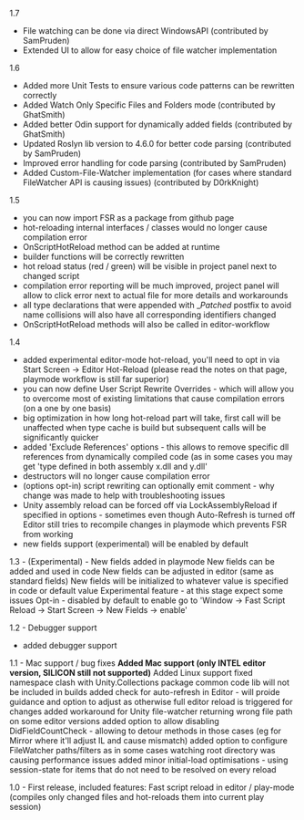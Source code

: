 1.7
- File watching can be done via direct WindowsAPI (contributed by SamPruden)
- Extended UI to allow for easy choice of file watcher implementation

1.6
- Added more Unit Tests to ensure various code patterns can be rewritten correctly
- Added Watch Only Specific Files and Folders mode (contributed by GhatSmith)
- Added better Odin support for dynamically added fields (contributed by GhatSmith)
- Updated Roslyn lib version to 4.6.0 for better code parsing (contributed by SamPruden)
- Improved error handling for code parsing (contributed by SamPruden)
- Added Custom-File-Watcher implementation (for cases where standard FileWatcher API is causing issues) (contributed by D0rkKnight)

1.5
- you can now import FSR as a package from github page
- hot-reloading internal interfaces / classes would no longer cause compilation error 
- OnScriptHotReload method can be added at runtime
- builder functions will be correctly rewritten
- hot reload status (red / green) will be visible in project panel next to changed script
- compilation error reporting will be much improved, project panel will allow to click error next to actual file for more details and workarounds
- all type declarations that were appended with __Patched_ postfix to avoid name collisions will also have all corresponding identifiers changed
- OnScriptHotReload methods will also be called in editor-workflow

1.4
- added experimental editor-mode hot-reload, you'll need to opt in via Start Screen -> Editor Hot-Reload (please read the notes on that page, playmode workflow is still far superior)
- you can now define User Script Rewrite Overrides - which will allow you to overcome most of existing limitations that cause compilation errors (on a one by one basis)
- big optimization in how long hot-reload part will take, first call will be unaffected when type cache is build but subsequent calls will be significantly quicker
- added 'Exclude References' options - this allows to remove specific dll references from dynamically compiled code (as in some cases you may get 'type defined in both assembly x.dll and y.dll'
- destructors will no longer cause compilation error
- (options opt-in) script rewriting can optionally emit comment - why change was made to help with troubleshooting issues
- Unity assembly reload can be forced off via LockAssemblyReload if specified in options - sometimes even though Auto-Refresh is turned off Editor still tries to recompile changes in playmode which prevents FSR from working 
- new fields support (experimental) will be enabled by default

1.3 - (Experimental) - New fields added in playmode
New fields can be added and used in code
New fields can be adjusted in editor (same as standard fields)
New fields will be initialized to whatever value is specified in code or default value
Experimental feature - at this stage expect some issues
Opt-in - disabled by default to enable go to 'Window -> Fast Script Reload -> Start Screen -> New Fields -> enable'

1.2 - Debugger support
- added debugger support

1.1 - Mac support / bug fixes
**Added Mac support (only INTEL editor version, SILICON still not supported)**
Added Linux support
fixed namespace clash with Unity.Collections package
common code lib will not be included in builds
added check for auto-refresh in Editor - will proide guidance and option to adjust as otherwise full editor reload is triggered for changes
added workaround for Unity file-watcher returning wrong file path on some editor versions
added option to allow disabling DidFieldCountCheck - allowing to detour methods in those cases (eg for Mirror where it'll adjust IL and cause mismatch)
added option to configure FileWatcher paths/filters as in some cases watching root directory was causing performance issues
added minor initial-load optimisations - using session-state for items that do not need to be resolved on every reload

1.0 - First release, included features:
Fast script reload in editor / play-mode (compiles only changed files and hot-reloads them into current play session)